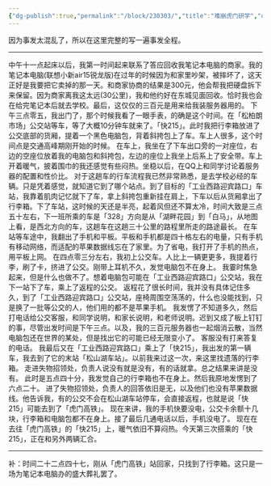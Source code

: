 ```yaml
---
{"dg-publish":true,"permalink":"/block/230303/","title":"难崩虎门研学","created":"2024-03-03T19:03:54.309+08:00","updated":"2024-03-03T22:48:43.711+08:00"}
---
```




因为事发太混乱了，所以在这里完整的写一遍事发全程。

---
中午十一点起床以后，我第一时间起来联系了答应回收我笔记本电脑的商家。我的笔记本电脑(联想小新air15锐龙版)在过年的时候因为和家里吵架，被摔坏了，这天正好是我要把它卖掉的那一天。和商家协商的结果是300元，他会帮我把硬盘拆下来保留。因为商家离我这太远(30公里)，我和他约好在东城见面回收。恰时我也会在给完笔记本后就去学校。最后，这仅仅的三百元是用来给我装服务器用的。
下午三点零五，我出门了，那个时候我看了一眼手表，的确是这个时间。在「松柏朗市场」公交站等车，等了大概10分钟车就来了。「快215」。此时我把行李箱放进了公交底部的货厢，提着一个黑色电脑包，背着斜挎包上了车。车上人很多，这个时间点是交通高峰期刚开始的时候。
在车上，我坐在了下车出口旁的一对座位，右边的空座位放着我的电脑包和斜挎包，左边的座位上我坐上后系上了安全带。车上开着暖气，披着围巾的我还感觉有些闷热。坐稳以后，在QQ上和同学讨论着服务器的配置和性价比。
对于这趟车的行车流程我已然非常熟悉，是去学校必经的车辆。只是凭着感觉，就知道它到了哪个站点。到了目标的「工业西路迎宾路口」车站，我靠着肌肉记忆就下了车，拿上斜挎包重新挂在肩上，下车以后从货厢拿出了行李箱。下了车站，这时候的天还是半亮，起着风但还不算太冷，时间大致是三点五十左右，下一班所乘的车是「328」方向是从「湖畔花园」到「白马」，从地图上看，是西北方向的车，这趟车在这趟三十公里的路程里所走的路途最长。
在车站等车途中，我翻出了手机和平板。平板和手机都是四十格左右的电量，只有手机有移动网络，而适配的苹果数据线忘在了家里。为了省电，我打开了手机的热点，用平板上网。
在四点零三分左右，我初上公交车。人比上一辆更更多，我提着行李，刷了卡，挤进了公交。刚带上耳机不久，发觉电脑包不在身上。
我霎时焦急起来，但是什么也做不了。想着电脑包可能在「工业西路迎宾路口」公交站，我在下一站下了车，乘上了返程的公交。
返程花了很长时间，我并没有具体记住多久，到了「工业西路迎宾路口」公交站，座椅周围空荡荡的，什么也没能找到，只是换了一批等公交的人，他们用的都不是苹果手机。
我发愣了不知道多久，然后打电话给公交客服，和同学说明，和家长说明，和老师说明。迟到又成了板上钉钉的事，尽管出发时间是下午三点。以及，我的三百元服务器也一起烟消云散，当然电脑包还在世界的某处，但是找出它的可能已经无限变小了。
客服没有打来答复的电话。
我最后又在「工业西路迎宾路口」乘上了「快215」，我出发的第一辆车，我去到了它的末站「松山湖车站」。以前我来过这一次，来这里找遗落的行李箱。
走进失物招领处，负责人说没有就是没有，有的话就拿。总之结果来讲是没有。
此时是五点四十分，我发觉自己的行李箱也不在身上。然后我原地发愣到了六点二十。
进了失物招领处，负责人的回答依旧是无，以及他们也没有苹果数据线。他告诉我，有的公交不会在松山湖车站停车，会直接返程，也就是说「快215」可能去到了「虎门高铁」。
现在来讲，我的手机快要没电，公交卡余额十几块，行李箱和电脑包都不在身上。接了最后几通电话以后，手机没电了。
现在在去往「虎门高铁」的「快215」上，暖气依旧不算闷热。今天第三次搭乘的「快215」，正在和另外两辆汇合。

---
补：时间二十二点四十七，刚从「虎门高铁」站回家，只找到了行李箱。这只是一场为笔记本电脑办的盛大葬礼罢了。